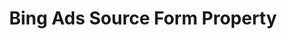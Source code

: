 ---
# -------------------------- #
#        CONTENT TYPE        #
# -------------------------- #

product-type: "connect"
content-type: "api-form"
form-type: "source"
key: "source-form-properties-bing-ads-object"


# -------------------------- #
#        OBJECT INFO         #
# -------------------------- #

title: "Bing Ads Source Form Property"
api-type: "bing-ads"
display-name: "Bing Ads"

source-type: "saas"
docs-name: "bing-ads"

description: ""
---